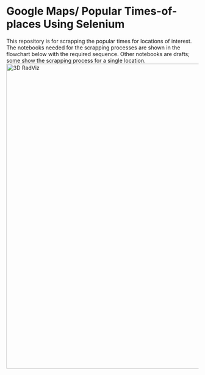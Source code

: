 # Google Maps/ Popular Times-of-places Using Selenium 
This repository is for scrapping the popular times for locations of interest. The notebooks needed for the scrapping processes are shown in the flowchart below with the required sequence. Other notebooks are drafts; some show the scrapping process for a single location.
<img src="https://github.com/elewah/Popular-Times-of-places/blob/main/flowchart.svg" width="800" title="3D RadViz">
